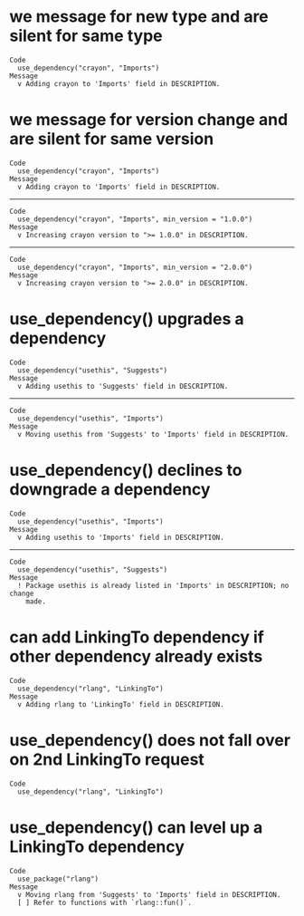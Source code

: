 # we message for new type and are silent for same type

    Code
      use_dependency("crayon", "Imports")
    Message
      v Adding crayon to 'Imports' field in DESCRIPTION.

# we message for version change and are silent for same version

    Code
      use_dependency("crayon", "Imports")
    Message
      v Adding crayon to 'Imports' field in DESCRIPTION.

---

    Code
      use_dependency("crayon", "Imports", min_version = "1.0.0")
    Message
      v Increasing crayon version to ">= 1.0.0" in DESCRIPTION.

---

    Code
      use_dependency("crayon", "Imports", min_version = "2.0.0")
    Message
      v Increasing crayon version to ">= 2.0.0" in DESCRIPTION.

# use_dependency() upgrades a dependency

    Code
      use_dependency("usethis", "Suggests")
    Message
      v Adding usethis to 'Suggests' field in DESCRIPTION.

---

    Code
      use_dependency("usethis", "Imports")
    Message
      v Moving usethis from 'Suggests' to 'Imports' field in DESCRIPTION.

# use_dependency() declines to downgrade a dependency

    Code
      use_dependency("usethis", "Imports")
    Message
      v Adding usethis to 'Imports' field in DESCRIPTION.

---

    Code
      use_dependency("usethis", "Suggests")
    Message
      ! Package usethis is already listed in 'Imports' in DESCRIPTION; no change
        made.

# can add LinkingTo dependency if other dependency already exists

    Code
      use_dependency("rlang", "LinkingTo")
    Message
      v Adding rlang to 'LinkingTo' field in DESCRIPTION.

# use_dependency() does not fall over on 2nd LinkingTo request

    Code
      use_dependency("rlang", "LinkingTo")

# use_dependency() can level up a LinkingTo dependency

    Code
      use_package("rlang")
    Message
      v Moving rlang from 'Suggests' to 'Imports' field in DESCRIPTION.
      [ ] Refer to functions with `rlang::fun()`.

